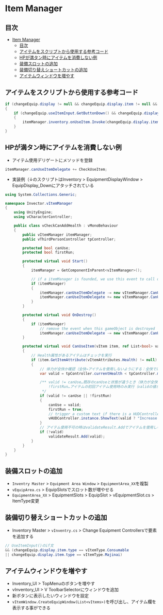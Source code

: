 # Item Manager

## 目次

- [Item Manager](#item-manager)
  - [目次](#目次)
  - [アイテムをスクリプトから使用する参考コード](#アイテムをスクリプトから使用する参考コード)
  - [HPが満タン時にアイテムを消費しない例](#hpが満タン時にアイテムを消費しない例)
  - [装備スロットの追加](#装備スロットの追加)
  - [装備切り替えショートカットの追加](#装備切り替えショートカットの追加)
  - [アイテムウィンドウを増やす](#アイテムウィンドウを増やす)

## アイテムをスクリプトから使用する参考コード

``` csharp
if (changeEquip.display != null && changeEquip.display.item != null && changeEquip.display.item.type == vItemType.Consumable)
{
    if (changeEquip.useItemInput.GetButtonDown() && changeEquip.display.item.amount > 0)
    {
        itemManager.inventory.onUseItem.Invoke(changeEquip.display.item);
    }
}
```

## HPが満タン時にアイテムを消費しない例

- アイテム使用デリゲートにメソッドを登録

``` csharp
itemManager.canUseItemDelegate += CheckUseItem;
```

- 実装例（↓のスクリプトはInventory > EquipmentDisplayWindow > EquipDisplay_Downにアタッチされている

``` csharp
using System.Collections.Generic;

namespace Invector.vItemManager
{
    using UnityEngine;
    using vCharacterController;

    public class vCheckCanAddHealth : vMonoBehaviour
    {
        public vItemManager itemManager;
        public vThirdPersonController tpController;

        protected bool canUse;
        protected bool firstRun;

        protected virtual void Start()
        {
            itemManager = GetComponentInParent<vItemManager>();

            // if a itemManager is founded, we use this event to call our CanUseItem method 
            if (itemManager)
            {
                itemManager.canUseItemDelegate -= new vItemManager.CanUseItemDelegate(CanUseItem);
                itemManager.canUseItemDelegate += new vItemManager.CanUseItemDelegate(CanUseItem);
            }
        }

        protected virtual void OnDestroy()
        {
            if (itemManager)
                // remove the event when this gameObject is destroyed
                itemManager.canUseItemDelegate -= new vItemManager.CanUseItemDelegate(CanUseItem);
        }

        protected virtual void CanUseItem(vItem item, ref List<bool> validateResult)
        {
            // Health属性があるアイテムはチェックを実行
            if (item.GetItemAttribute(vItemAttributes.Health) != null)
            {
                // 体力が全快か確認（全快→アイテムを使用しないようにする：全快ではない→使用）
                var valid = tpController.currentHealth < tpController.maxHealth;

                /** valid != canUse…既存のcanUseと状態が違うとき（体力が全快ではなくなった or 全快になった）
                    !firstRun…アイテムの初回アイテム使用時のみ実行（validの値が空であるため）
                 */
                if (valid != canUse || !firstRun)
                {
                    canUse = valid;
                    firstRun = true;
                    // trigger a custom text if there is a HUDController in the scene
                    vHUDController.instance.ShowText(valid ? "Increase health" : "Can't use " + item.name + " because your health is full", 4f);
                }
                // アイテム使用不可の時はvalidateResult.Addでアイテムを使用しないようにする
                if (!valid)
                    validateResult.Add(valid);
            }
        }
    }
}
```

## 装備スロットの追加

- `Inventry Master` > `Equipment Area Window` > `EquipmentArea_XX`を複製
- `vEquipArea.cs` > EquipSlotsでスロット数が増やせる
- `EquipmentArea_XX` > EquipmentSlots > EquipSlot > vEquipmentSlot.cs > ItemType変更

## 装備切り替えショートカットの追加

- Inventory Master > `vInventry.cs` > Change Equipment Controllersで要素を追加する

``` csharp
// UseItemInput()のif文
&& (changeEquip.display.item.type == vItemType.Consumable 
|| changeEquip.display.item.type == vItemType.Majinai)
```

## アイテムウィンドウを増やす

- Inventory_UI > TopMenuのボタンを増やす
- vInventory_UI > V ToolbarSelectorにウィンドウを追加
- 新ボタンに表示したいウィンドウを設定
- `vItemWindow.CreateEquipWindow(List<vItems>)`を呼び出し、アイテム欄を表示する事ができる
